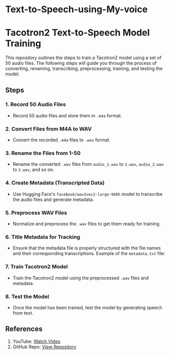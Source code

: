 # Text-to-Speech-using-My-voice

# Tacotron2 Text-to-Speech Model Training

This repository outlines the steps to train a Tacotron2 model using a set of 50 audio files. The following steps will guide you through the process of converting, renaming, transcribing, preprocessing, training, and testing the model.

## Steps

### 1. Record 50 Audio Files
- Record 50 audio files and store them in `.m4a` format.

### 2. Convert Files from M4A to WAV
- Convert the recorded `.m4a` files to `.wav` format.

### 3. Rename the Files from 1-50
- Rename the converted `.wav` files from `audio_1.wav` to `1.wav`, `audio_2.wav` to `2.wav`, and so on.

### 4. Create Metadata (Transcripted Data)
- Use Hugging Face's `facebook/wav2vec2-large-960h` model to transcribe the audio files and generate metadata.

### 5. Preprocess WAV Files
- Normalize and preprocess the `.wav` files to get them ready for training.

### 6. Title Metadata for Tracking
- Ensure that the metadata file is properly structured with the file names and their corresponding transcriptions. Example of the `metadata.txt` file:


### 7. Train Tacotron2 Model
- Train the Tacotron2 model using the preprocessed `.wav` files and metadata.

### 8. Test the Model
- Once the model has been trained, test the model by generating speech from text.
## References

1. YouTube: [Watch Video](https://www.youtube.com/watch?v=e71H--vxRvo&t=352s)
2. GitHub Repo: [View Repository](https://github.com/justinjohn0306/FakeYou-Tacotron2-Notebook?tab=readme-ov-file)



